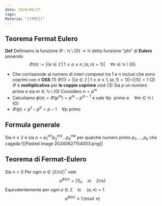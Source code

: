 ```yaml
---
date: 2024/06/27
tags: 
Materia: "[[FMI]]"
---
```

## Teorema Fermat Eulero
**Def** Definiamo la funzione $\Phi:\mathbb{N}\setminus \{0\}\to \mathbb{N}$  detta funzione "phi" di **Eulero** ponendo
$$
\Phi(n):=|\{a \in \mathbb{Z} \,|\, 1 \leq a \leq n, \, (a,n)=1\}|\quad \forall n \in \mathbb{N}\setminus \{0\}
$$

- Che corrisponde al numero di interi compresi tra 1 e n inclusi che sono coprimi con n
**OSS**
(1) $\Phi(1)=|\{a \in \mathbb{Z} \,|\, 1 \leq a \leq 1, \, (a,1)=1\}|=|\{1\}|=1$
(2) $\Phi$ è **moltiplicativa** per **le coppie coprime** cioè 
(3) Sia $p$ un numero primo e sia $m \in \mathbb{N}\setminus \{0\}$ 
Considero $n=p^{m}$
- Calcoliamo $\phi(n)=\Phi(p^{m})$$= p^{m}-p^{m-1}$ e vale $\forall p \,\,\text{ primo e}\quad \forall m \in \mathbb{N}\setminus \{0\}$
- $\Phi(p) = p^{1}-p^{0}= p -1\quad \forall p\,\, \text{primo}$

## Formula generale
Sia $n \geq 2$ e sia $n=p^{m1}_{1}p^{m2}_{2}\dots p^{mk}_{k}$ per qualche numero primo $p_{1},\dots,p_{k}$ 
che cagada
![[Pasted image 20240627154003.png]] 

## Teorema di Fermat-Eulero
Sia $n > 0$ Per ogni $\alpha \in (\mathbb{Z}/n\mathbb{Z})^{*}$ vale
$$a^{\Phi(n)}=[1]_{n}\quad in\quad \mathbb{Z}/n \mathbb{Z}
$$
Equivalentemente per ogni $a \in \mathbb{Z} \quad tc\quad (a,n)=1$
$$a^{\Phi(n)}\equiv 1\,(mod\,\,\, n)$$
